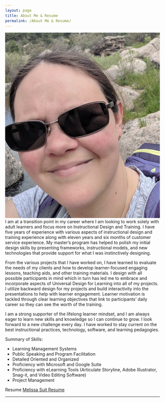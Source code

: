 ```yaml
---
layout: page
title: About Me & Resume
permalink: /About Me & Resume/
---
```


<img class="col one right" src="/img/Me.jpg">

<br/>
I am at a transition point in my career where I am looking to work solely with adult learners and focus more on Instructional Design and Training. I have five years of experience with various aspects of instructional design and training experience along with eleven years and six months of customer service experience. My master’s program has helped to polish my initial design skills by presenting frameworks, instructional models, and new technologies that provide support for what I was instinctively designing.

From the various projects that I have worked on, I have learned to evaluate the needs of my clients and how to develop learner-focused engaging lessons, teaching aids, and other training materials. I design with all possible participants in mind which in turn has led me to embrace and incorporate aspects of Universal Design for Learning into all of my projects. I utilize backward design for my projects and build interactivity into the presentations to help with learner engagement. Learner motivation is tackled through clear learning objectives that link to participants’ daily career so they can see the worth of the training.

I am a strong supporter of the lifelong learner mindset, and I am always eager to learn new skills and knowledge so I can continue to grow. I look forward to a new challenge every day. I have worked to stay current on the best instructional practices, technology, software, and learning pedagogies.

Summary of Skills:
<ul style ="list-style'type:disc">
    <li>Learning Management Systems</li>
    <li>Public Speaking and Program Facilitation</li>
    <li>Detailed Oriented and Organized</li>
    <li>Proficiency with Microsoft and Google Suite</li>
    <li>Proficiency with eLearning Tools (Articulate Storyline, Adobe Illustrator, Snag-it, and Video Editing Software)</li>
    <li>Project Management</li>
</ul>
Resume
<a href="/docs/Melissa Suit Resume.pdf" download> Melissa Suit Resume
    </a>
<br/>
<hr/>
<br/>
<span class="contacticon center">
	<a href="mailto:MelSuit73@gmail.com"><i class="fa fa-envelope-square"></i></a>
	<a href="https://www.linkedin.com/in/melissa-suit-33a601183" target="_blank"><i class="fa fa-linkedin-square"></i></a>
</span>

<div class="col three caption">
</div>

